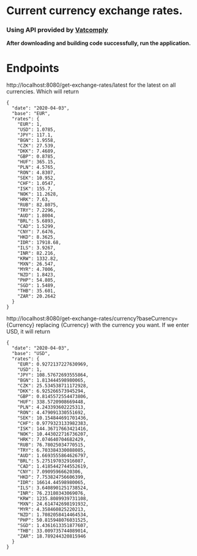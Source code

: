 # Current currency exchange rates.
### Using API provided by [Vatcomply](https://www.vatcomply.com/documentation#vat)

**After downloading and building code successfully, run the application.**

# Endpoints

http://localhost:8080/get-exchange-rates/latest for the latest on all currencies. Which will return 
```
{
  "date": "2020-04-03",
  "base": "EUR",
  "rates": {
    "EUR": 1,
    "USD": 1.0785,
    "JPY": 117.1,
    "BGN": 1.9558,
    "CZK": 27.539,
    "DKK": 7.4689,
    "GBP": 0.8785,
    "HUF": 365.15,
    "PLN": 4.5765,
    "RON": 4.8307,
    "SEK": 10.952,
    "CHF": 1.0547,
    "ISK": 155.7,
    "NOK": 11.2628,
    "HRK": 7.63,
    "RUB": 82.8075,
    "TRY": 7.2296,
    "AUD": 1.8004,
    "BRL": 5.6893,
    "CAD": 1.5299,
    "CNY": 7.6476,
    "HKD": 8.3625,
    "IDR": 17918.68,
    "ILS": 3.9267,
    "INR": 82.216,
    "KRW": 1332.82,
    "MXN": 26.547,
    "MYR": 4.7006,
    "NZD": 1.8423,
    "PHP": 54.805,
    "SGD": 1.5489,
    "THB": 35.601,
    "ZAR": 20.2642
  }
}
```
http://localhost:8080/get-exchange-rates/currency?baseCurrency={Currency} replacing {Currency} with the currency you want. If we enter USD, it will return
```
{
  "date": "2020-04-03",
  "base": "USD",
  "rates": {
    "EUR": 0.9272137227630969,
    "USD": 1,
    "JPY": 108.57672693555864,
    "BGN": 1.813444598980065,
    "CZK": 25.534538711172928,
    "DKK": 6.925266573945294,
    "GBP": 0.8145572554473806,
    "HUF": 338.5720908669448,
    "PLN": 4.243393602225313,
    "RON": 4.479091330551692,
    "SEK": 10.154844691701436,
    "CHF": 0.9779323133982383,
    "ISK": 144.36717663421416,
    "NOK": 10.443022716736207,
    "HRK": 7.074640704682429,
    "RUB": 76.78025034770515,
    "TRY": 6.703384330088085,
    "AUD": 1.6693555864626797,
    "BRL": 5.275197032916087,
    "CAD": 1.4185442744552619,
    "CNY": 7.09095966620306,
    "HKD": 7.753824756606399,
    "IDR": 16614.44598980065,
    "ILS": 3.6408901251738524,
    "INR": 76.23180343069076,
    "KRW": 1235.8089939731108,
    "MXN": 24.614742698191932,
    "MYR": 4.358460825220213,
    "NZD": 1.7082058414464534,
    "PHP": 50.815948076031525,
    "SGD": 1.4361613351877607,
    "THB": 33.009735744089014,
    "ZAR": 18.789244320815946
  }
}
```
